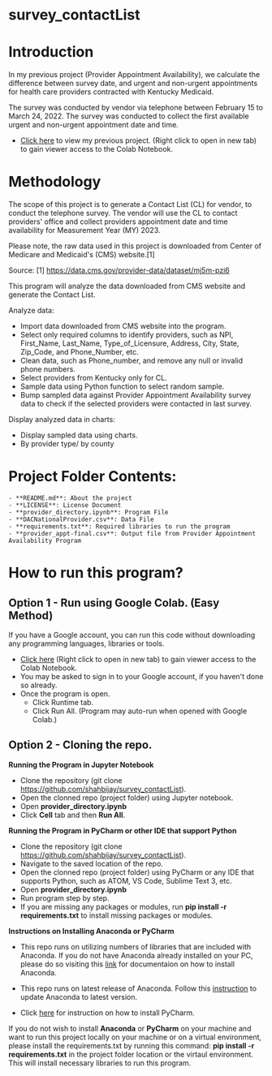 # survey_contactList

# Introduction

In my previous project (Provider Appointment Availability), we calculate the difference between survey date, and urgent and non-urgent appointments for health care providers contracted with Kentucky Medicaid.

The survey was conducted by vendor via telephone between February 15 to March 24, 2022. The survey was conducted to collect the first available urgent and non-urgent appointment date and time.

- [Click here](https://colab.research.google.com/drive/16jN5pbvAwbe141f1FOvTwKW3stZ4gpF2?usp=sharing) to view my previous project. (Right click to open in new tab) to gain viewer access to the Colab Notebook.

# Methodology

The scope of this project is to generate a Contact List (CL) for vendor, to conduct the telephone survey. The vendor will use the CL to contact providers' office and collect providers appointment date and time availability for Measurement Year (MY) 2023.

Please note, the raw data used in this project is downloaded from Center of Medicare and Medicaid's (CMS) website.[1]

Source:
[1] https://data.cms.gov/provider-data/dataset/mj5m-pzi6

This program will analyze the data downloaded from CMS website and generate the Contact List.

Analyze data:
* Import data downloaded from CMS website into the program.
* Select only required columns to identify providers, such as NPI, First_Name, Last_Name, Type_of_Licensure, Address, City, State, Zip_Code, and Phone_Number, etc.
* Clean data, such as Phone_number, and remove any null or invalid phone numbers.
* Select providers from Kentucky only for CL.
* Sample data using Python function to select random sample.
* Bump sampled data against Provider Appointment Availability survey data to check if the selected providers were contacted in last survey.

Display analyzed data in charts:
* Display sampled data using charts.
* By provider type/ by county

# Project Folder Contents:
	- **README.md**: About the project
	- **LICENSE**: License Document
	- **provider_directory.ipynb**: Program File
	- **DACNationalProvider.csv**: Data File
	- **requirements.txt**: Required libraries to run the program
	- **provider_appt-final.csv**: Output file from Provider Appointment Availability Program

# How to run this program?

## Option 1 - Run using Google Colab. (Easy Method)

If you have a Google account, you can run this code without downloading any programming languages, libraries or tools.

- [Click here](https://colab.research.google.com/drive/16jN5pbvAwbe141f1FOvTwKW3stZ4gpF2?usp=sharing) (Right click to open in new tab) to gain viewer access to the Colab Notebook.
- You may be asked to sign in to your Google account, if you haven't done so already.
- Once the program is open.
    - Click Runtime tab.
    - Click Run All. (Program may auto-run when opened with Google Colab.)
    
## Option 2 - Cloning the repo.

**Running the Program in Jupyter Notebook**
- Clone the repository (git clone https://github.com/shahbijay/survey_contactList).
- Open the clonned repo (project folder) using Jupyter notebook.
- Open **provider_directory.ipynb**
- Click **Cell** tab and then **Run All**.

**Running the Program in PyCharm or other IDE that support Python**
- Clone the repository (git clone https://github.com/shahbijay/survey_contactList).
- Navigate to the saved location of the repo.
- Open the clonned repo (project folder) using PyCharm or any IDE that supports Python, such as ATOM, VS Code, Sublime Text 3, etc.
- Open **provider_directory.ipynb**
- Run program step by step.
- If you are missing any packages or modules, run **pip install -r requirements.txt** to install missing packages or modules.

**Instructions on Installing Anaconda or PyCharm**
- This repo runs on utilizing numbers of libraries that are included with Anaconda. If you do not have Anaconda already installed on your PC, please do so visiting this [link](https://docs.anaconda.com/anaconda/install/index.html) for documentaion on how to install Anaconda.
- This repo runs on latest release of Anaconda. Follow this [instruction](https://docs.anaconda.com/anaconda/install/update-version/) to update Anaconda to latest version.

- Click [here](https://www.jetbrains.com/help/pycharm/installing-uninstalling-and-upgrading-packages.html) for instruction on how to install PyCharm.

If you do not wish to install **Anaconda** or **PyCharm** on your machine and want to run this project locally on your machine or on a virtual environment, please install the requirements.txt by running this command: **pip install -r requirements.txt** in the project folder location or the virtaul environment. This will install necessary libraries to run this program.
